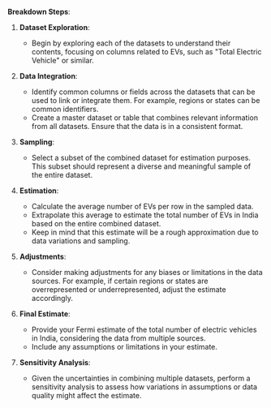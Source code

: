 **Breakdown Steps**:

1. **Dataset Exploration**:
   - Begin by exploring each of the datasets to understand their contents, focusing on columns related to EVs, such as "Total Electric Vehicle" or similar.

2. **Data Integration**:
   - Identify common columns or fields across the datasets that can be used to link or integrate them. For example, regions or states can be common identifiers.
   - Create a master dataset or table that combines relevant information from all datasets. Ensure that the data is in a consistent format.

3. **Sampling**:
   - Select a subset of the combined dataset for estimation purposes. This subset should represent a diverse and meaningful sample of the entire dataset.

4. **Estimation**:
   - Calculate the average number of EVs per row in the sampled data.
   - Extrapolate this average to estimate the total number of EVs in India based on the entire combined dataset.
   - Keep in mind that this estimate will be a rough approximation due to data variations and sampling.

5. **Adjustments**:
   - Consider making adjustments for any biases or limitations in the data sources. For example, if certain regions or states are overrepresented or underrepresented, adjust the estimate accordingly.

6. **Final Estimate**:
   - Provide your Fermi estimate of the total number of electric vehicles in India, considering the data from multiple sources.
   - Include any assumptions or limitations in your estimate.

7. **Sensitivity Analysis**:
   - Given the uncertainties in combining multiple datasets, perform a sensitivity analysis to assess how variations in assumptions or data quality might affect the estimate.